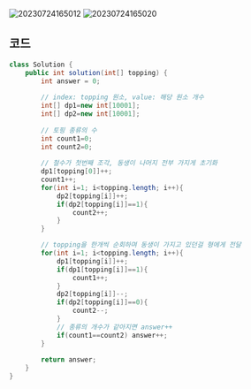 ![20230724165012](https://github.com/Morning-Algorithm-Study-2023/Algorithm/assets/121210456/78011f99-cd15-44e7-a291-5d9719724053)
![20230724165020](https://github.com/Morning-Algorithm-Study-2023/Algorithm/assets/121210456/a72aeadb-8d23-4b1b-bdaf-54be0d7c06c9)

## 코드
```java
class Solution {
    public int solution(int[] topping) {
        int answer = 0;
        
        // index: topping 원소, value: 해당 원소 개수
        int[] dp1=new int[10001];
        int[] dp2=new int[10001];
        
        // 토핑 종류의 수
        int count1=0;
        int count2=0;
        
        // 철수가 첫번째 조각, 동생이 나머지 전부 가지게 초기화
        dp1[topping[0]]++;
        count1++;
        for(int i=1; i<topping.length; i++){
            dp2[topping[i]]++;
            if(dp2[topping[i]]==1){
                count2++;
            }
        }

        // topping을 한개씩 순회하며 동생이 가지고 있던걸 형에게 전달
        for(int i=1; i<topping.length; i++){
            dp1[topping[i]]++;
            if(dp1[topping[i]]==1){
                count1++;
            }
            dp2[topping[i]]--;
            if(dp2[topping[i]]==0){
                count2--;
            }
            // 종류의 개수가 같아지면 answer++
            if(count1==count2) answer++;
        }
        
        return answer;
    }
}
```

